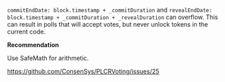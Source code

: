`commitEndDate: block.timestamp + _commitDuration` and `revealEndDate: block.timestamp + _commitDuration + _revealDuration` can overflow. This can result in polls that will accept votes, but never unlock tokens in the current code.

**Recommendation**

Use SafeMath for arithmetic.

<https://github.com/ConsenSys/PLCRVoting/issues/25>
